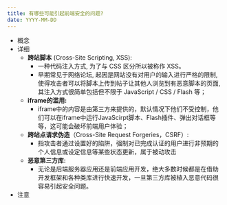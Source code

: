 ```yaml
---
title: 有哪些可能引起前端安全的问题?
date: YYYY-MM-DD
---
```

- 概念
- 详细 
  - **跨站脚本** (Cross-Site Scripting, XSS): 
    - ⼀种代码注⼊⽅式, 为了与 CSS 区分所以被称作 XSS。
    - 早期常⻅于⽹络论坛, 起因是⽹站没有对⽤户的输⼊进⾏严格的限制, 使得攻击者可以将脚本上传到帖⼦让其他⼈浏览到有恶意脚本的⻚⾯, 其注⼊⽅式很简单包括但不限于 JavaScript / CSS / Flash 等；
  - **iframe的滥⽤:**
    - iframe中的内容是由第三⽅来提供的，默认情况下他们不受控制，他们可以在iframe中运⾏JavaScirpt脚本、Flash插件、弹出对话框等等，这可能会破坏前端⽤户体验；
  - **跨站点请求伪造**（Cross-Site Request Forgeries，CSRF）: 
    - 指攻击者通过设置好的陷阱，强制对已完成认证的⽤户进⾏⾮预期的个⼈信息或设定信息等某些状态更新，属于被动攻击
  - **恶意第三⽅库:**
    - ⽆论是后端服务器应⽤还是前端应⽤开发，绝⼤多数时候都是在借助开发框架和各种类库进⾏快速开发，⼀旦第三⽅库被植⼊恶意代码很容易引起安全问题。
- 注意